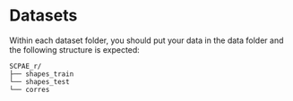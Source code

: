 # Datasets
Within each dataset folder, you should put your data in the data folder and the following structure is expected:

    SCPAE_r/
    ├── shapes_train
    └── shapes_test
    └── corres



